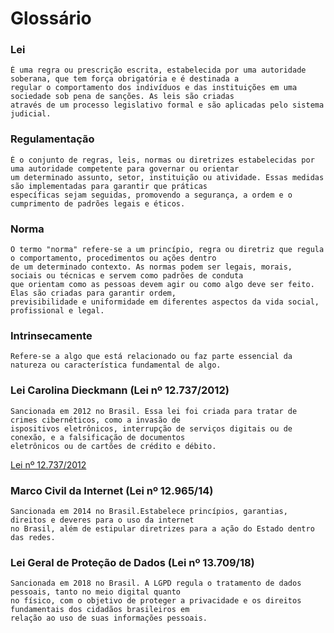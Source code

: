 # Glossário

### Lei
    É uma regra ou prescrição escrita, estabelecida por uma autoridade soberana, que tem força obrigatória e é destinada a 
    regular o comportamento dos indivíduos e das instituições em uma sociedade sob pena de sanções. As leis são criadas 
    através de um processo legislativo formal e são aplicadas pelo sistema judicial. 

### Regulamentação
    É o conjunto de regras, leis, normas ou diretrizes estabelecidas por uma autoridade competente para governar ou orientar 
    um determinado assunto, setor, instituição ou atividade. Essas medidas são implementadas para garantir que práticas 
    específicas sejam seguidas, promovendo a segurança, a ordem e o cumprimento de padrões legais e éticos.

### Norma
    O termo "norma" refere-se a um princípio, regra ou diretriz que regula o comportamento, procedimentos ou ações dentro
    de um determinado contexto. As normas podem ser legais, morais, sociais ou técnicas e servem como padrões de conduta 
    que orientam como as pessoas devem agir ou como algo deve ser feito. Elas são criadas para garantir ordem, 
    previsibilidade e uniformidade em diferentes aspectos da vida social, profissional e legal.

### Intrinsecamente
    Refere-se a algo que está relacionado ou faz parte essencial da natureza ou característica fundamental de algo.

### Lei Carolina Dieckmann (Lei nº 12.737/2012)
    Sancionada em 2012 no Brasil. Essa lei foi criada para tratar de crimes cibernéticos, como a invasão de 
    ispositivos eletrônicos, interrupção de serviços digitais ou de conexão, e a falsificação de documentos 
    eletrônicos ou de cartões de crédito e débito. 

[Lei nº 12.737/2012](https://www.planalto.gov.br/ccivil_03/_ato2011-2014/2012/lei/l12737.htm)

### Marco Civil da Internet (Lei nº 12.965/14)
    Sancionada em 2014 no Brasil.Estabelece princípios, garantias, direitos e deveres para o uso da internet
    no Brasil, além de estipular diretrizes para a ação do Estado dentro das redes.

### Lei Geral de Proteção de Dados (Lei nº 13.709/18)
    Sancionada em 2018 no Brasil. A LGPD regula o tratamento de dados pessoais, tanto no meio digital quanto
    no físico, com o objetivo de proteger a privacidade e os direitos fundamentais dos cidadãos brasileiros em 
    relação ao uso de suas informações pessoais.
